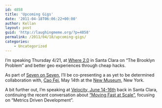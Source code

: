 ```yaml
---
id: 4858
title: 'Upcoming Gigs'
date: '2011-04-18T06:06:22+00:00'
author: Kellan
layout: post
guid: 'http://laughingmeme.org/?p=4858'
permalink: /2011/04/18/upcoming-gigs/
categories:
    - Uncategorized
---
```


I’m speaking Thursday 4/21, at [Where 2.0](http://where2conf.com/where2011) in Santa Clara on “The Brooklyn Problem” and better geo experiences through cheap hacks.

As part of [Seven on Seven](http://rhizome.org/sevenonseven/), I’ll be co-presenting a as yet to be determined collaboration with, [Cao Fei](http://www.caofei.com/), May 14th at the [New Museum](http://www.newmuseum.org/), New York.

A bit further out, I’m speaking at [Velocity, June 14-16th](http://velocityconf.com/velocity2011/) back in Santa Clara, continuing the recent conversation about [“Moving Fast at Scale”](http://codeascraft.etsy.com/2011/03/31/live-stream-of-moving-fast-at-scale/), focusing on “Metrics Driven Development”.